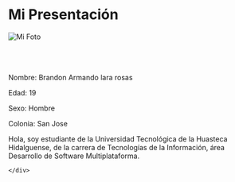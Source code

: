 <!DOCTYPE html>
<html lang="es">
<head>
    <meta charset="UTF-8">
    <meta name="viewport" content="width=device-width, initial-scale=1.0">
    <link rel="stylesheet" href="style.css">
    <title>Mi Presentación</title>
</head>
<body>
    <div class="tarjeta">
        <div class="titulo">
            <h1>Mi Presentación</h1>
        </div>
        <div class="foto-contenedor">
            <img src="WhatsApp Image 2024-01-09 at 11.33.28.jpeg" alt="Mi Foto" class="foto">
        </div>
        <div>
            <br><br><br>
            <div class="datos">
                <p>Nombre: Brandon Armando lara rosas</p>
                <p>Edad: 19</p>
                <p>Sexo: Hombre</p>
                <p>Colonia: San Jose</p>
                <p>Hola, soy estudiante de la Universidad Tecnológica de la Huasteca Hidalguense,
                    de la carrera de Tecnologías de la Información, área Desarrollo de Software
                    Multiplataforma.
                </p>
            </div>
        </div>
        
    </div>
</body>
</html>
